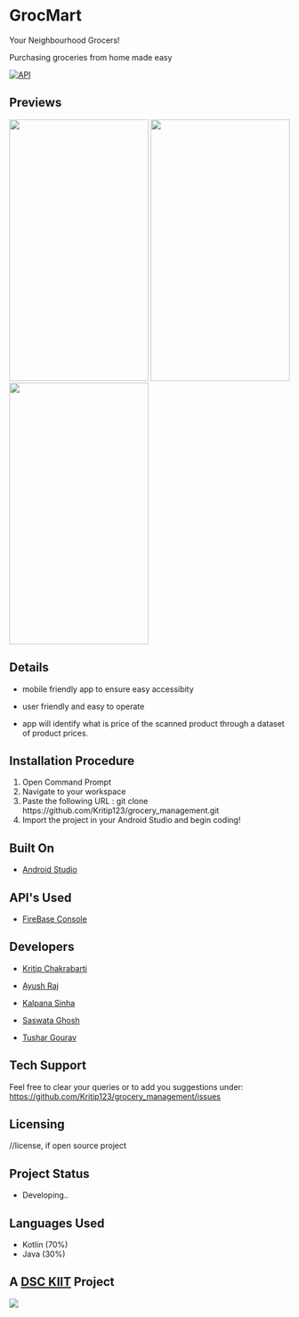 # GrocMart

Your Neighbourhood Grocers!

Purchasing groceries from home made easy

[![API](https://img.shields.io/badge/API-28%2B-brightgreen.svg?style=flat)](https://android-arsenal.com/api?level=28) 

## Previews

<img src="https://user-images.githubusercontent.com/62319328/93020331-00aa2080-f5fa-11ea-912e-220791ea243c.png" width="250" height="470">  <img src="https://user-images.githubusercontent.com/62319328/94767767-014d0000-03cb-11eb-9f19-2fa84c161c93.png" width="250" height="470">  <img src="https://user-images.githubusercontent.com/62319328/94767772-05791d80-03cb-11eb-97ff-67f61010812f.png" width="250" height="470">


## Details

  
- mobile friendly app to ensure easy accessibity

- user friendly and easy to operate

- app will identify what is price of the scanned product through a dataset of product prices.

## Installation Procedure

1. Open Command Prompt
2. Navigate to your workspace
3. Paste the following URL :  git clone https:<i></i>//github.com/Kritip123/grocery_management.git
4. Import the project in your Android Studio and begin coding!


## Built On

- [Android Studio](https://developer.android.com/studio/?gclid=CjwKCAjw2dD7BRASEiwAWCtCb-lMmzElNOD_AvZEReeFDVJUOFXa-ktMnlGV77HsRi5zTrXWmqq1fBoCzkcQAvD_BwE&gclsrc=aw.ds)

## API's Used

- [FireBase Console](https://console.firebase.google.com/u/0/?pli=1)


## Developers

- [Kritip Chakrabarti](https://github.com/Kritip123)

- [Ayush Raj](https://github.com/AYUSTARK)

- [Kalpana Sinha](https://github.com/KalpanaSinha)

- [Saswata Ghosh](https://github.com/Shaswat-2203)

- [Tushar Gourav](https://github.com/tushar30gaurab)

## Tech Support

Feel free to clear your queries or to add you suggestions under:  https://github.com/Kritip123/grocery_management/issues


## Licensing

//license, if open source project

## Project Status

- Developing..

## Languages Used

- Kotlin (70%)
- Java (30%)

## A [DSC KIIT](https://github.com/DSC-KIIT) Project

![](https://mir-s3-cdn-cf.behance.net/projects/404/5886ac96885051.Y3JvcCw4MDgsNjMyLDAsMA.png)
